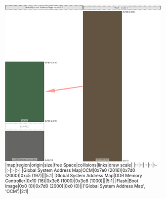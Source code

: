 ![memory map diagram](test_generate_doc_zynqmp_example_redux.png)
|map|region|origin|size|free Space|collisions|links|draw scale|
|:-|:-|:-|:-|:-|:-|:-|:-|
|Global System Address Map|<span style='color:(5, 55, 13)'>OCM</span>|0x7e0 (2016)|0x7d0 (2000)|0xc5 (197)|||5:1|
|Global System Address Map|<span style='color:(50, 52, 49)'>DDR Memory Controller</span>|0x10 (16)|0x3e8 (1000)|0x3e8 (1000)|||5:1|
|Flash|<span style='color:(48, 28, 3)'>Boot Image</span>|0x0 (0)|0x7d0 (2000)|0x0 (0)||('Global System Address Map', 'OCM')|2:1|
